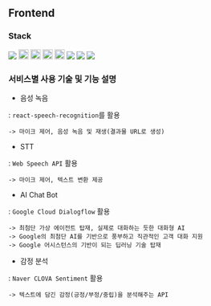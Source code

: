 ## Frontend

### Stack
<img src="https://img.shields.io/badge/-MUI-007396?style=flat-square"/> <img src="https://img.shields.io/badge/NodeJS-339933?style=flat-square&logo=Node.js&logoColor=white" height="20px"> <img src="https://img.shields.io/badge/react-61DAFB?style=flat-square&logo=react&logoColor=black" height="20px"> <img src="https://img.shields.io/badge/React_router-CA4245?style=flat-square&logo=reactrouter&logoColor=white" height="20px"> <img src="https://img.shields.io/badge/redux-764ABC?style=flat-square&logo=redux&logoColor=white" height="20px"> <img src="https://img.shields.io/badge/-Axios-007396?style=flat-square"/> <img src="https://img.shields.io/badge/-AndroidStudio-green"/> <img src="https://img.shields.io/badge/-typescript-blue" />


### 서비스별 사용 기술 및 기능 설명
- 음성 녹음 

: `react-speech-recognition`를 활용 

    -> 마이크 제어, 음성 녹음 및 재생(결과물 URL로 생성)

- STT

: `Web Speech API` 활용

    -> 마이크 제어, 텍스트 변환 제공

- AI Chat Bot

: `Google Cloud Dialogflow` 활용

    -> 최첨단 가상 에이전트 탑재, 실제로 대화하는 듯한 대화형 AI
    -> Google의 최첨단 AI를 기반으로 풍부하고 직관적인 고객 대화 지원
    -> Google 어시스턴스의 기반이 되는 딥러닝 기술 탑재

- 감정 분석

: `Naver CLOVA Sentiment` 활용

    -> 텍스트에 담긴 감정(긍정/부정/중립)을 분석해주는 API

### 
